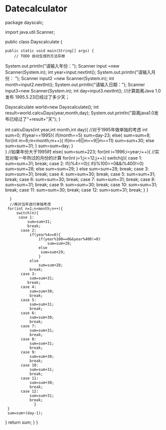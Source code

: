 # Datecalculator
package dayscalc;

import java.util.Scanner;

public class Dayscalculate {

	public static void main(String[] args) {
		// TODO 自动生成的方法存根
  System.out.println("请输入年份：");
		Scanner input =new Scanner(System.in);
  int year=input.nextInt();
  System.out.println("请输入月份： ");
  Scanner input2 =new Scanner(System.in);
  int month=input2.nextInt();
  System.out.println("请输入日期：");
  Scanner input3=new Scanner(System.in);
  int day=input3.nextInt();
  //计算距离Java 1.0发布 1995.5.23已经过了多少天；
  
  
  Dayscalculate world=new Dayscalculate();
  int result=world.calcuDays(year,month,day);
  System.out.println("距离java1.0发布已经过了"+result+"天");
  	}
  
  int calcuDays(int year,int month,int day){
  //对于1995年做单独的考虑
	  int sum=0;
  if(year==1995){
	  if(month==5)
		  sum=day-23;
	  else{
		  sum=sum+8;
	  for(int m=6;m<month;m++){
		  if(m==6||m==9||m==11)
			  sum=sum+30;
		  else
			  sum=sum+31;
	  }
	  sum=sum+day;
	  }	  
  }
  //如果年份大于1995时
  else{
	  sum=sum+223;
  for(int i=1996;i<year;i++){
	  //实现对每一年所过的月份的计算
	  for(int j=1;j<=12;j++){
		 switch(j){
		  case 1:
			  sum=sum+31;
			  break;
		   case 2:
			   if(i%4==0){
				   if(i%100==0&&i%400!=0)
					   sum=sum+28;
				   else
				    sum=sum+29;
				   }
			   else
				   sum=sum+28;
			   break;
		   case 3:
			   sum=sum+31;
			  break;
		   case 4:
			   sum=sum+30;
			   break;
		   case 5:
			   sum=sum+31;
			   break;
		   case 6:
			   sum=sum+30;
			   break;
		   case 7:
			   sum=sum+31;
			   break;
		   case 8:
			   sum=sum+31;
			   break;
		   case 9:
			   sum=sum+30;
			   break;
		   case 10:
			   sum=sum+31;
			   break;
		   case 11:
			   sum=sum+30;
			   break;
		   case 12: 
			   sum=sum+31;
			   break;
			     }
		   }
	  
	  }
      //再对当年进行单独考虑
     for(int n=1;n<month;n++){ 
    	 switch(n){
		  case 1:
			  sum=sum+31;
			  break;
		   case 2:
			   if(year%4==0){
				   if(year%100==0&&year%400!=0)
					   sum=sum+28;
				   else
				    sum=sum+29;
				   }
			   else
				   sum=sum+28;
			   break;
		   case 3:
			   sum=sum+31;
			  break;
		   case 4:
			   sum=sum+30;
			   break;
		   case 5:
			   sum=sum+31;
			   break;
		   case 6:
			   sum=sum+30;
			   break;
		   case 7:
			   sum=sum+31;
			   break;
		   case 8:
			   sum=sum+31;
			   break;
		   case 9:
			   sum=sum+30;
			   break;
		   case 10:
			   sum=sum+31;
			   break;
		   case 11:
			   sum=sum+30;
			   break;
		   case 12: 
			   sum=sum+31;
			   break;
			     } 
     }
     sum=sum+(day-1);
  }
  return sum;
  } 
	}

